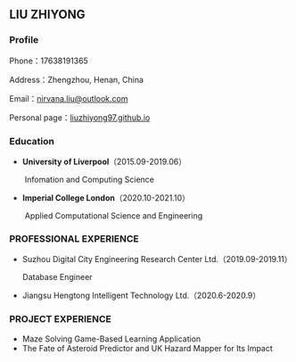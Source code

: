 ## LIU ZHIYONG

### Profile

Phone：17638191365

Address：Zhengzhou, Henan, China

Email：nirvana.liu@outlook.com

Personal page：[liuzhiyong97.github.io](liuzhiyong97.github.io)

### Education

- **University of Liverpool**（2015.09-2019.06）

  ​	Infomation and Computing Science

- **Imperial College London**（2020.10-2021.10）

  ​	Applied Computational Science and Engineering

### PROFESSIONAL EXPERIENCE

- Suzhou Digital City Engineering Research Center Ltd.（2019.09-2019.11）

  Database Engineer

- Jiangsu Hengtong Intelligent Technology Ltd.（2020.6-2020.9）

### PROJECT EXPERIENCE

- Maze Solving Game-Based Learning Application
- The Fate of Asteroid Predictor and UK Hazard Mapper for Its Impact
